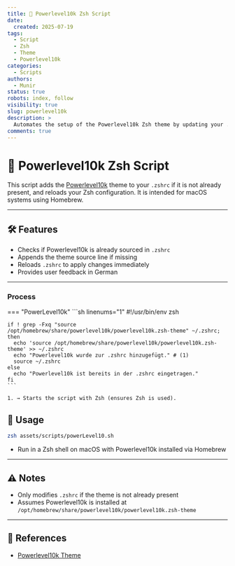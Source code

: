 ```yaml
---
title: 🎨 Powerlevel10k Zsh Script
date:
  created: 2025-07-19
tags:
  - Script
  - Zsh
  - Theme
  - Powerlevel10k
categories:
  - Scripts
authors:
  - Munir
status: true
robots: index, follow
visibility: true
slug: powerlevel10k
description: >
  Automates the setup of the Powerlevel10k Zsh theme by updating your .zshrc.
comments: true
---
```


# 🎨 Powerlevel10k Zsh Script

This script adds the [Powerlevel10k](https://github.com/romkatv/powerlevel10k) theme to your `.zshrc` if it is not already present, and reloads your Zsh configuration. It is intended for macOS systems using Homebrew.

<!-- more -->

---

## 🛠️ Features
- Checks if Powerlevel10k is already sourced in `.zshrc`
- Appends the theme source line if missing
- Reloads `.zshrc` to apply changes immediately
- Provides user feedback in German

---

### Process

=== "PowerLevel10k"
    ```sh linenums="1"
    #!/usr/bin/env zsh

    if ! grep -Fxq "source /opt/homebrew/share/powerlevel10k/powerlevel10k.zsh-theme" ~/.zshrc; then
      echo 'source /opt/homebrew/share/powerlevel10k/powerlevel10k.zsh-theme' >> ~/.zshrc
      echo "Powerlevel10k wurde zur .zshrc hinzugefügt." # (1)
      source ~/.zshrc
    else
      echo "Powerlevel10k ist bereits in der .zshrc eingetragen."
    fi
    ```

    1. → Starts the script with Zsh (ensures Zsh is used).

## 🚀 Usage

```bash
zsh assets/scripts/powerLevel10.sh
```

- Run in a Zsh shell on macOS with Powerlevel10k installed via Homebrew

---

## ⚠️ Notes
- Only modifies `.zshrc` if the theme is not already present
- Assumes Powerlevel10k is installed at `/opt/homebrew/share/powerlevel10k/powerlevel10k.zsh-theme`

---

## 🔗 References
- [Powerlevel10k Theme](https://github.com/romkatv/powerlevel10k) 
